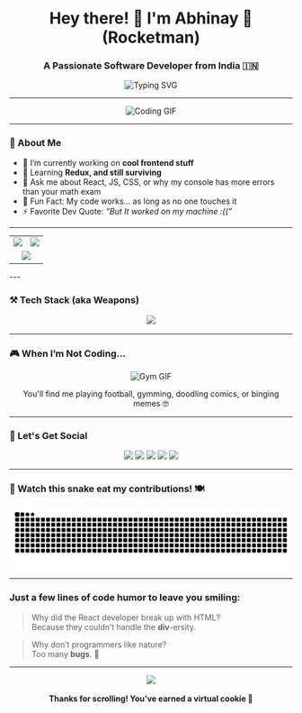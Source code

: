 <h1 align="center">Hey there! 👋 I'm Abhinay 🚀(Rocketman)</h1>
<h3 align="center">A Passionate Software Developer from India 🇮🇳</h3>

<p align="center">
  <img src="https://readme-typing-svg.demolab.com?font=Fira+Code&duration=3000&pause=1000&center=true&vCenter=true&width=435&lines=Frontend+Fanatic+👨‍💻;Code.+Pray.+Repeat.+✝️;React-ing+to+Everything+⚛️;Debugger+by+day%2C+Dreamer+by+night+🌙" alt="Typing SVG" />
</p>

---

<div align="center">
  <img src="https://media.giphy.com/media/qgQUggAC3Pfv687qPC/giphy.gif" height="200" alt="Coding GIF">
</div>

---

### 🧠 About Me

- 🔭 I’m currently working on **cool frontend stuff**  
- 🌱 Learning **Redux, and still surviving**  
- 💬 Ask me about React, JS, CSS, or why my console has more errors than your math exam
- 🎯 Fun Fact: My code works… as long as no one touches it
- ⚡ Favorite Dev Quote: *“But It worked on my machine :((”*  

---

<div align="center">
  <table>
    <tr>
      <td>
        <img src="https://github-readme-stats.vercel.app/api?username=RocketMan05-2002&show_icons=true&theme=tokyonight&include_all_commits=true&count_private=true" height="170" />
      </td>
      <td>
        <img src="https://streak-stats.demolab.com?user=RocketMan05-2002&locale=en&mode=daily&theme=dracula&hide_border=false&border_radius=5" height="170" />
      </td>
    </tr>
    <tr>
      <td colspan="2" align="center">
        <img src="https://github-readme-stats.vercel.app/api/top-langs/?username=RocketMan05-2002&layout=compact&theme=tokyonight" height="170" />
      </td>
    </tr>
  </table>
</div>
---

### ⚒️ Tech Stack (aka Weapons)

<div align="center">
  <img src="https://skillicons.dev/icons?i=js,react,redux,html,css,c,cpp,git,github,tailwind,vercel,ts" />
</div>

---

### 🎮 When I’m Not Coding...

<div align="center">
  <img src="https://media.giphy.com/media/1kkxWqT5nvLXupUTwK/giphy.gif" height="200" alt="Gym GIF" />
  <p>You'll find me playing football, gymming, doodling comics, or binging memes 🤓</p>
</div>




---

### 🔗 Let's Get Social

<p align="center">
  <a href="#"><img src="https://img.shields.io/badge/Youtube-%23FF0000.svg?style=for-the-badge&logo=youtube&logoColor=white" /></a>
  <a href="#"><img src="https://img.shields.io/badge/Instagram-%23E4405F.svg?style=for-the-badge&logo=instagram&logoColor=white" /></a>
<!--   <a href="#"><img src="https://img.shields.io/badge/Twitch-%239146FF.svg?style=for-the-badge&logo=twitch&logoColor=white" /></a> -->
  <a href="#"><img src="https://img.shields.io/badge/Discord-%237289DA.svg?style=for-the-badge&logo=discord&logoColor=white" /></a>
  <a href="#"><img src="https://img.shields.io/badge/Gmail-%23D14836.svg?style=for-the-badge&logo=gmail&logoColor=white" /></a>
  <a href="#"><img src="https://img.shields.io/badge/LinkedIn-%230077B5.svg?style=for-the-badge&logo=linkedin&logoColor=white" /></a>
</p>

---

### 🐍 Watch this snake eat my contributions! 🍽️

<p align="center">
  <img src="https://raw.githubusercontent.com/RocketMan05-2002/RocketMan05-2002/output/snake.svg" alt="snake gif" />
</p>

---

### Just a few lines of code humor to leave you smiling:

> Why did the React developer break up with HTML?  
> Because they couldn’t handle the **div**-ersity.

> Why don’t programmers like nature?  
> Too many **bugs**. 🐛

---

<div align="center">
  <img src="https://media.giphy.com/media/26gssIytJvy1b1THO/giphy.gif" height="200" />
  <p><strong>Thanks for scrolling! You’ve earned a virtual cookie 🍪</strong></p>
</div>
